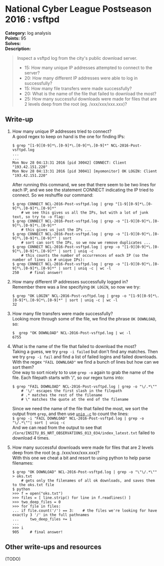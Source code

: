 # National Cyber League Postseason 2016 : vsftpd

**Category:** log analysis  
**Points:** 95  
**Solves:**  
**Description:**  

> Inspect a vsftpd log from the city's public download server.
> * 15: How many unique IP addresses attempted to connect to the server?
> * 20: How many different IP addresses were able to log in successfully?
> * 15: How many file transfers were made successfully?
> * 20: What is the name of the file that failed to download the most?
> * 25: How many successful downloads were made for files that are 2 levels deep from the root (eg. /xxx/xxx/xxx.xxx)?

## Write-up

1.	How many unique IP addresses tried to connect?  
	A good regex to keep on hand is the one for finding IPs:
	
		$ grep "[1-9][0-9]*\.[0-9]*\.[0-9]*\.[0-9]*" NCL-2016-Post-vsftpd.log
		...
		...
		Mon Nov 28 04:13:31 2016 [pid 30042] CONNECT: Client "193.42.151.220"
		Mon Nov 28 04:13:31 2016 [pid 30041] [myomonitor] OK LOGIN: Client "193.42.151.220"
		
	After running this command, we see that there seem to be two lines for each IP, and we see the statement CONNECT indicating the IP tried to connect. So we reshuffle our command:
	
		$ grep CONNECT NCL-2016-Post-vsftpd.log | grep "[1-9][0-9]*\.[0-9]*\.[0-9]*\.[0-9]*"
			# we see this gives us all the IPs, but with a lot of junk text, so try to -o flag:
		$ grep CONNECT NCL-2016-Post-vsftpd.log | grep -o "[1-9][0-9]*\.[0-9]*\.[0-9]*\.[0-9]*"
			# this gives us just the IPs ...
		$ grep CONNECT NCL-2016-Post-vsftpd.log | grep -o "[1-9][0-9]*\.[0-9]*\.[0-9]*\.[0-9]*" | sort
			# sort can sort the IPs, so we now we remove duplicates ...
		$ grep CONNECT NCL-2016-Post-vsftpd.log | grep -o "[1-9][0-9]*\.[0-9]*\.[0-9]*\.[0-9]*" | sort | uniq -c
			# this counts the number of occurrences of each IP (so the number of lines is # unique IPs):
		$ grep CONNECT NCL-2016-Post-vsftpd.log | grep -o "[1-9][0-9]*\.[0-9]*\.[0-9]*\.[0-9]*" | sort | uniq -c | wc -l
		250		# final answer!
	
2.	How many different IP addresses successfully logged in?  
	Remember there was a line specifying `OK LOGIN`, so now we try:
	
		$ grep "OK LOGIN" NCL-2016-Post-vsftpd.log | grep -o "[1-9][0-9]*\.[0-9]*\.[0-9]*\.[0-9]*" | sort | uniq -c | wc -l
		32
		
3.	How many file transfers were made successfully?  
	Looking more through some of the file, we find the phrase `OK DOWNLOAD`, so:
	
		$  grep "OK DOWNLOAD" NCL-2016-Post-vsftpd.log | wc -l
    	6755
		
4.	What is the name of the file that failed to download the most?  
	Taking a guess, we try `grep -i failed` but don't find any matches. Then we try `grep -i fail` and find a list of failed logins and failed downloads. With the regex `"FAIL DOWNLOAD"` we find a bunch of lines but how can we sort them?  
	One way to sort nicely to to use `grep -o` again to grab the name of the file. Each filepath starts with '/', so our regex turns into:
	
		$ grep "FAIL DOWNLOAD" NCL-2016-Post-vsftpd.log | grep -o "\/.*\""
			# '\/' escapes the first slash in the filepath
			# .* matches the rest of the filename
			# \" matches the quote at the end of the filename
			
	Since we need the name of the file that failed the most, we sort the output from `grep`, and then use [`uniq -c`](https://linux.die.net/man/1/uniq) to count the lines:  
	`$ grep -i "FAIL DOWNLOAD" NCL-2016-Post-vsftpd.log | grep -o "\/.*\""| sort | uniq -c`  
	And we can read from the output to see that `/Core/INSITU_BS_NRT_OBSERVATIONS_013_034/index_latest.txt` failed to download 4 times.
	
5.	How many successful downloads were made for files that are 2 levels deep from the root (e.g. /xxx/xxx/xxx.xxx)?  
	With this one we cheat a bit and resort to using python to help parse filenames:
	
		$ grep "OK DOWNLOAD" NCL-2016-Post-vsftpd.log | grep -o "\"\/.*\"" > oks.txt
			# gets only the filenames of all ok downloads, and saves them to the oks.txt file
		$ python
		>>> f = open("oks.txt")
		>>> files = [ line.strip() for line in f.readlines() ]
		>>> two_deep_files = 0
		>>> for file in files:
		...	if file.count('/') == 3:	# the files we're looking for have exactly 3 '/' in the full pathnames
		...		two_deep_files += 1
		...
		>>> i
		905		# final answer!

## Other write-ups and resources

(TODO)
